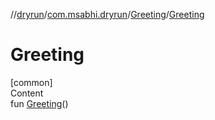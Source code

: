 //[dryrun](../../../index.md)/[com.msabhi.dryrun](../index.md)/[Greeting](index.md)/[Greeting](-greeting.md)



# Greeting  
[common]  
Content  
fun [Greeting](-greeting.md)()  



